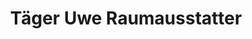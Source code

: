 ---
title: "Täger Uwe Raumausstatter"
url: /braunschweig/taeger-uwe-raumausstatter/
shop: Raumausstattung
---